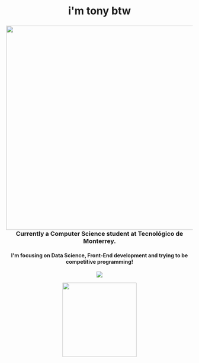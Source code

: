 <h1 align="center">i'm tony btw</h1>


<h3 align="center"><img align="right" height="550" src="https://i.pinimg.com/originals/a1/0f/19/a10f19777ef27b03f949b3698cdf5259.gif"> Currently a Computer Science student at Tecnológico de Monterrey. </h3>

<h4 align="center">
  I'm focusing on Data Science, Front-End development and trying to be competitive programming!
</h4>

<p align="center">
  <a href="https://github.com/anuraghazra/github-readme-stats">
    <img src="https://github-readme-stats.vercel.app/api/top-langs/?username=bashlui&size_weight=0.5&count_weight=0.5&theme=material-palenight&title_color=ffffff&hide=html,scss,shell&layout=compact">
  </a>
</p>
<p align="center">
  <img src="https://media.tenor.com/dfvRZxql4eMAAAAi/dance-cat.gif" height="200">
</p>

